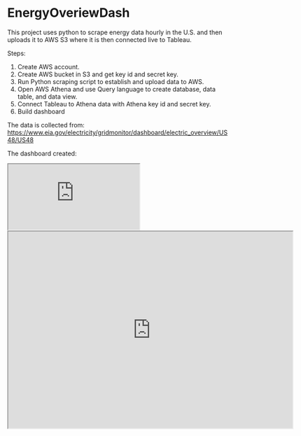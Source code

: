 # EnergyOveriewDash
This project uses python to scrape energy data hourly in the U.S. and then uploads it to AWS S3 where it is then connected live to Tableau.

Steps:
1. Create AWS account.
2. Create AWS bucket in S3 and get key id and secret key.
3. Run Python scraping script to establish and upload data to AWS.
4. Open AWS Athena and use Query language to create database, data table, and data view.
5. Connect Tableau to Athena data with Athena key id and secret key.
6. Build dashboard


The data is collected from:
https://www.eia.gov/electricity/gridmonitor/dashboard/electric_overview/US48/US48

The dashboard created:
<iframe src="https://public.tableau.com/views/EnergyOverviewDash/Dashboard1?:language=en-US&publish=yes&:display_count=n&:origin=viz_share_link"></iframe>
<iframe src="https://public.tableau.com/views/EnergyOverviewDash/Dashboard1?:language=en-US&publish=yes&:display_count=n&:origin=viz_share_link" width = '650' height = '450'></iframe>

